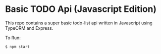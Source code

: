# Basic TODO Api (Javascript Edition)

This repo contains a super basic todo-list api written in Javascript using TypeORM and Express.

To Run:
```bash
$ npm start
```
